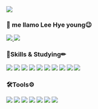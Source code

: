 
<img src="https://capsule-render.vercel.app/api?type=waving&color=gradient&height=200&section=header&fontcolor=4B4453&text=!Hola¡&fontAlign=80&fontAlignY=40&fontColor=fff"/>

### 👋 me llamo Lee Hye young😉
<a href="https://hits.seeyoufarm.com">
  <img src="https://hits.seeyoufarm.com/api/count/incr/badge.svg?url=https%3A%2F%2Fgithub.com%2Fcocopalm221&count_bg=%238000AC&title_bg=%23000000&icon=github.svg&icon_color=%23E7E7E7&title=hits&edge_flat=false"/>
</a>
<a href="https://www.instagram.com/hye_young.0">
<img src="https://img.shields.io/badge/Instagram-E4405F?style=flat-square&logo=Instagram&logoColor=fff"/>
</a>


### 📖Skills & Studying✏
<div>
<img src="https://img.shields.io/badge/HTML5-E34F26?style=flat-square&logo=HTML5&logoColor=fff"/>
<img src="https://img.shields.io/badge/CSS3-1572B6?style=flat-square&logo=CSS3&logoColor=fff"/>
<img src="https://img.shields.io/badge/Tailwind CSS-06B6D4?style=flat-square&logo=Tailwind CSS&logoColor=fff"/>
<img src="https://img.shields.io/badge/Sass-CC6699?style=flat-square&logo=Sass&logoColor=fff"/>
<img src="https://img.shields.io/badge/JavaScript-F7DF1E?style=flat-square&logo=JavaScript&logoColor=000"/>
<img src="https://img.shields.io/badge/React-61DAFB?style=flat-square&logo=React&logoColor=fff"/>
<img src="https://img.shields.io/badge/TypeScript-3178C6?style=flat-square&logo=TypeScript&logoColor=fff"/>
<img src="https://img.shields.io/badge/styled components-DB7093?style=flat-square&logo=styled-components&logoColor=fff"/>
<img src="https://img.shields.io/badge/Dart-0175C2?style=flat-square&logo=Dart&logoColor=fff"/>
<img src="https://img.shields.io/badge/Flutter-02569B?style=flat-square&logo=Flutter&logoColor=fff"/>
</div>


### 🛠Tools⚙
<div>
<img src="https://img.shields.io/badge/Visual Studio Code-007ACC?style=flat-square&logo=Visual Studio Code&logoColor=fff"/>
<img src="https://img.shields.io/badge/Firebase-FFCA28?style=flat-square&logo=Firebase&logoColor=000"/>
<img src="https://img.shields.io/badge/Adobe Photoshop-31A8FF?style=flat-square&logo=Adobe Photoshop&logoColor=fff"/>
<img src="https://img.shields.io/badge/Adobe Illustrator-FF9A00?style=flat-square&logo=Adobe Illustrator&logoColor=000"/>
<img src="https://img.shields.io/badge/Figma-F24E1E?style=flat-square&logo=Figma&logoColor=fff"/>
<img src="https://img.shields.io/badge/Notion-000000?style=flat-square&logo=Notion&logoColor=fff"/>
<img src="https://img.shields.io/badge/Sourcetree-0052CC?style=flat-square&logo=Sourcetree&logoColor=fff"/>
</div>




